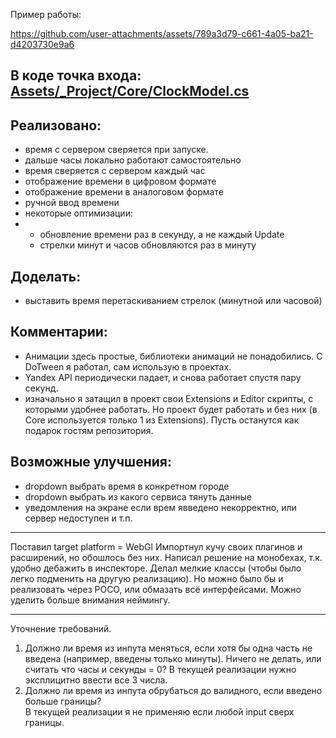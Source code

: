 
Пример работы:

https://github.com/user-attachments/assets/789a3d79-c661-4a05-ba21-d4203730e9a6

<!-- https://github.com/user-attachments/assets/c9df9f43-e60a-488f-a1b7-dce9edbecf1d -->

## В коде точка входа: [Assets/_Project/Core/ClockModel.cs](https://github.com/gggittt/ClockHttp/blob/main/Assets/_Project/Core/ClockModel.cs)

## Реализовано:
- время с сервером сверяется при запуске.
- дальше часы локально работают самостоятельно
- время сверяется с сервером каждый час
- отображение времени в цифровом формате
- отображение времени в аналоговом формате
- ручной ввод времени
- некоторые оптимизации:
- - обновление времени раз в секунду, а не каждый Update
  - стрелки минут и часов обновляются раз в минуту


## Доделать:
- выставить время перетаскиванием стрелок (минутной или часовой)

## Комментарии:
- Анимации здесь простые, библиотеки анимаций не понадобились. С DoTween я работал, сам использую в проектах.
- Yandex API периодически падает, и снова работает спустя пару секунд.
- изначально я затащил в проект свои Extensions и Editor cкрипты, с которыми удобнее работать. Но проект будет работать и без них (в Core используется только 1 из Extensions). Пусть останутся как подарок гостям репозитория.

## Возможные улучшения:
- dropdown выбрать время в конкретном городе
- dropdown выбрать из какого сервиса тянуть данные
- уведомления на экране если врем явведено некорректно, или сервер недоступен и т.п.

---

Поставил target platform = WebGl
Импортнул кучу своих плагинов и расширений, но обошлось без них. 
Написал решение на монобехах, т.к. удобно дебажить в инспекторе. Делал мелкие классы (чтобы было легко подменить на другую реализацию). Но можно было бы и реализовать через POCO, или обмазать всё интерфейсами. Можно уделить больше внимания неймингу. 

---

Уточнение требований. 
1) Должно ли время из инпута меняться, если хотя бы одна часть не введена (например, введены только минуты). Ничего не делать, или считать что часы и секунды = 0? 
В текущей реализации нужно эксплицитно ввести все 3 числа.
2) Должно ли время из инпута обрубаться до валидного, если введено больше границы?  
В текущей реализации я не применяю если любой input сверх границы.


